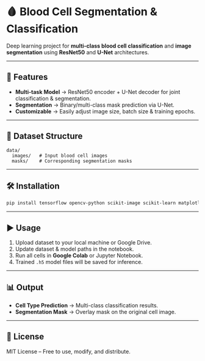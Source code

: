 # 🩸 Blood Cell Segmentation & Classification

Deep learning project for **multi-class blood cell classification** and **image segmentation** using **ResNet50** and **U-Net** architectures.

---

## 🚀 Features
- **Multi-task Model** → ResNet50 encoder + U-Net decoder for joint classification & segmentation.  
- **Segmentation** → Binary/multi-class mask prediction via U-Net.  
- **Customizable** → Easily adjust image size, batch size & training epochs.

---

## 📂 Dataset Structure
```
data/
  images/   # Input blood cell images
  masks/    # Corresponding segmentation masks
```

---

## 🛠 Installation
```bash
pip install tensorflow opencv-python scikit-image scikit-learn matplotlib numpy
```

---

## ▶️ Usage
1. Upload dataset to your local machine or Google Drive.  
2. Update dataset & model paths in the notebook.  
3. Run all cells in **Google Colab** or Jupyter Notebook.  
4. Trained `.h5` model files will be saved for inference.

---

## 📊 Output
- **Cell Type Prediction** → Multi-class classification results.  
- **Segmentation Mask** → Overlay mask on the original cell image.

---

## 📜 License
MIT License – Free to use, modify, and distribute.
